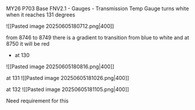 MY26 P703 Base FNV2.1 - Gauges - Transmission Temp Gauge turns white when it reaches 131 degrees

![[Pasted image 20250605180712.png|400]]

from 8746 to 8749 there is a gradient to transition from blue to white and at 8750 it will be red

- at 130

![[Pasted image 20250605180816.png|400]]

at 131
![[Pasted image 20250605181026.png|400]]

at 132
![[Pasted image 20250605181105.png|400]]

Need requirement for this
